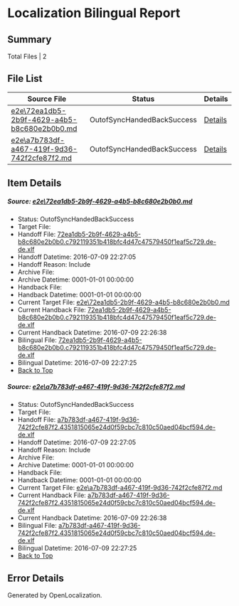 # <a name='report-top'></a> Localization Bilingual Report

## Summary
 Total Files | 2

## File List
 Source File | Status | Details 
 ----------- | ------ | ------- 
 [e2e\72ea1db5-2b9f-4629-a4b5-b8c680e2b0b0.md](https://github.com/OpenLocalizationTestOrg/oltest/blob/24e5b242af1f94cca56b09f5f72a05b2b8336078/e2e/72ea1db5-2b9f-4629-a4b5-b8c680e2b0b0.md) | OutofSyncHandedBackSuccess | [Details](#4dee4bd71d950094ae852d5c60296760daf02cb32)
 [e2e\a7b783df-a467-419f-9d36-742f2cfe87f2.md](https://github.com/OpenLocalizationTestOrg/oltest/blob/24e5b242af1f94cca56b09f5f72a05b2b8336078/e2e/a7b783df-a467-419f-9d36-742f2cfe87f2.md) | OutofSyncHandedBackSuccess | [Details](#659a88b065ae8154dc742c7bcce0e3af003b7f713)

## Item Details
##### <a name='4dee4bd71d950094ae852d5c60296760daf02cb32'></a> Source: [e2e\72ea1db5-2b9f-4629-a4b5-b8c680e2b0b0.md](https://github.com/OpenLocalizationTestOrg/oltest/blob/24e5b242af1f94cca56b09f5f72a05b2b8336078/e2e/72ea1db5-2b9f-4629-a4b5-b8c680e2b0b0.md)
* Status: OutofSyncHandedBackSuccess
* Target File: 
* Handoff File: [72ea1db5-2b9f-4629-a4b5-b8c680e2b0b0.c792119351b418bfc4d47c47579450f1eaf5c729.de-de.xlf](https://github.com/OpenLocalizationTestOrg/olhandoff-e2e/blob/9b779f04b04837b4448f10234e2a6c4d9de71d76/ol-handoff/OpenLocalizationTestOrg/oltest-dede-fly/ci/ht/72ea1db5-2b9f-4629-a4b5-b8c680e2b0b0.c792119351b418bfc4d47c47579450f1eaf5c729.de-de.xlf)
* Handoff Datetime: 2016-07-09 22:27:05
* Handoff Reason: Include
* Archive File: 
* Archive Datetime: 0001-01-01 00:00:00
* Handback File: 
* Handback Datetime: 0001-01-01 00:00:00
* Current Target File: [e2e\72ea1db5-2b9f-4629-a4b5-b8c680e2b0b0.md](https://github.com/OpenLocalizationTestOrg/oltest-dede-fly/blob/283a3310a8cd52756ff8bc469b64b928be200df6/e2e/72ea1db5-2b9f-4629-a4b5-b8c680e2b0b0.md)
* Current Handback File: [72ea1db5-2b9f-4629-a4b5-b8c680e2b0b0.c792119351b418bfc4d47c47579450f1eaf5c729.de-de.xlf](https://github.com/OpenLocalizationTestOrg/olhandback-e2e/blob/a1e5d01a3826b6c6d699edc6eb0aedce953630a6/ol-handback/OpenLocalizationTestOrg/oltest-dede-fly/ci/ht/72ea1db5-2b9f-4629-a4b5-b8c680e2b0b0.c792119351b418bfc4d47c47579450f1eaf5c729.de-de.xlf)
* Current Handback Datetime: 2016-07-09 22:26:38
* Bilingual File: [72ea1db5-2b9f-4629-a4b5-b8c680e2b0b0.c792119351b418bfc4d47c47579450f1eaf5c729.de-de.xlf](https://github.com/OpenLocalizationTestOrg/olhandback-e2e/blob/a1e5d01a3826b6c6d699edc6eb0aedce953630a6/ol-handback/OpenLocalizationTestOrg/oltest-dede-fly/ci/ht/72ea1db5-2b9f-4629-a4b5-b8c680e2b0b0.c792119351b418bfc4d47c47579450f1eaf5c729.de-de.xlf)
* Bilingual Datetime: 2016-07-09 22:27:25
* [Back to Top](#report-top)

##### <a name='659a88b065ae8154dc742c7bcce0e3af003b7f713'></a> Source: [e2e\a7b783df-a467-419f-9d36-742f2cfe87f2.md](https://github.com/OpenLocalizationTestOrg/oltest/blob/24e5b242af1f94cca56b09f5f72a05b2b8336078/e2e/a7b783df-a467-419f-9d36-742f2cfe87f2.md)
* Status: OutofSyncHandedBackSuccess
* Target File: 
* Handoff File: [a7b783df-a467-419f-9d36-742f2cfe87f2.4351815065e24d0f59cbc7c810c50aed04bcf594.de-de.xlf](https://github.com/OpenLocalizationTestOrg/olhandoff-e2e/blob/9b779f04b04837b4448f10234e2a6c4d9de71d76/ol-handoff/OpenLocalizationTestOrg/oltest-dede-fly/ci/ht/a7b783df-a467-419f-9d36-742f2cfe87f2.4351815065e24d0f59cbc7c810c50aed04bcf594.de-de.xlf)
* Handoff Datetime: 2016-07-09 22:27:05
* Handoff Reason: Include
* Archive File: 
* Archive Datetime: 0001-01-01 00:00:00
* Handback File: 
* Handback Datetime: 0001-01-01 00:00:00
* Current Target File: [e2e\a7b783df-a467-419f-9d36-742f2cfe87f2.md](https://github.com/OpenLocalizationTestOrg/oltest-dede-fly/blob/283a3310a8cd52756ff8bc469b64b928be200df6/e2e/a7b783df-a467-419f-9d36-742f2cfe87f2.md)
* Current Handback File: [a7b783df-a467-419f-9d36-742f2cfe87f2.4351815065e24d0f59cbc7c810c50aed04bcf594.de-de.xlf](https://github.com/OpenLocalizationTestOrg/olhandback-e2e/blob/a1e5d01a3826b6c6d699edc6eb0aedce953630a6/ol-handback/OpenLocalizationTestOrg/oltest-dede-fly/ci/ht/a7b783df-a467-419f-9d36-742f2cfe87f2.4351815065e24d0f59cbc7c810c50aed04bcf594.de-de.xlf)
* Current Handback Datetime: 2016-07-09 22:26:38
* Bilingual File: [a7b783df-a467-419f-9d36-742f2cfe87f2.4351815065e24d0f59cbc7c810c50aed04bcf594.de-de.xlf](https://github.com/OpenLocalizationTestOrg/olhandback-e2e/blob/a1e5d01a3826b6c6d699edc6eb0aedce953630a6/ol-handback/OpenLocalizationTestOrg/oltest-dede-fly/ci/ht/a7b783df-a467-419f-9d36-742f2cfe87f2.4351815065e24d0f59cbc7c810c50aed04bcf594.de-de.xlf)
* Bilingual Datetime: 2016-07-09 22:27:25
* [Back to Top](#report-top)


## Error Details

Generated by OpenLocalization.
